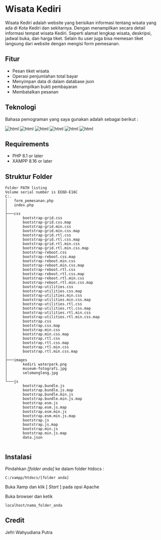 # Wisata Kediri
Wisata Kediri adalah website yang berisikan informasi tentang wisata yang ada di Kota Kediri dan sekitarnya. Dengan menampilkan secara detail informasi tempat wisata Kediri. Seperti alamat lengkap wisata, deskripsi, jadwal buka, dan harga tiket. Selain itu user juga bisa memesan tiket langsung dari website dengan mengisi form pemesanan.

## Fitur

- Pesan tiket wisata
- Operasi penjumlahan total bayar
- Menyimpan data di dalam database json
- Menampilkan bukti pembayaran
- Membatalkan pesanan

## Teknologi

Bahasa pemograman yang saya gunakan adalah sebagai berikut : 

![html](https://img.shields.io/badge/HTML5-E34F26?style=for-the-badge&logo=html5&logoColor=white) ![html](https://img.shields.io/badge/PHP-777BB4?style=for-the-badge&logo=php&logoColor=white
) ![html](https://img.shields.io/badge/Google_chrome-4285F4?style=for-the-badge&logo=Google-chrome&logoColor=white
) ![html](https://img.shields.io/badge/Bootstrap-563D7C?style=for-the-badge&logo=bootstrap&logoColor=white
) ![html](https://img.shields.io/badge/Xampp-F37623?style=for-the-badge&logo=xampp&logoColor=white
) ![html](https://img.shields.io/badge/Visual_Studio-5C2D91?style=for-the-badge&logo=visual%20studio&logoColor=white
)

## Requirements

* PHP 8.1 or later
* XAMPP 8.16 or later

## Struktur Folder
```
Folder PATH listing
Volume serial number is EE6D-E16C
C:.
│   form_pemesanan.php
│   index.php
│   
├───css
│       bootstrap-grid.css
│       bootstrap-grid.css.map
│       bootstrap-grid.min.css
│       bootstrap-grid.min.css.map
│       bootstrap-grid.rtl.css
│       bootstrap-grid.rtl.css.map
│       bootstrap-grid.rtl.min.css
│       bootstrap-grid.rtl.min.css.map
│       bootstrap-reboot.css
│       bootstrap-reboot.css.map
│       bootstrap-reboot.min.css
│       bootstrap-reboot.min.css.map
│       bootstrap-reboot.rtl.css
│       bootstrap-reboot.rtl.css.map
│       bootstrap-reboot.rtl.min.css
│       bootstrap-reboot.rtl.min.css.map
│       bootstrap-utilities.css
│       bootstrap-utilities.css.map
│       bootstrap-utilities.min.css
│       bootstrap-utilities.min.css.map
│       bootstrap-utilities.rtl.css
│       bootstrap-utilities.rtl.css.map
│       bootstrap-utilities.rtl.min.css
│       bootstrap-utilities.rtl.min.css.map
│       bootstrap.css
│       bootstrap.css.map
│       bootstrap.min.css
│       bootstrap.min.css.map
│       bootstrap.rtl.css
│       bootstrap.rtl.css.map
│       bootstrap.rtl.min.css
│       bootstrap.rtl.min.css.map
│       
├───images
│       kediri waterpark.png
│       museum-fotografi.jpg
│       selomangleng.jpg
│       
└───js
        bootstrap.bundle.js
        bootstrap.bundle.js.map
        bootstrap.bundle.min.js
        bootstrap.bundle.min.js.map
        bootstrap.esm.js
        bootstrap.esm.js.map
        bootstrap.esm.min.js
        bootstrap.esm.min.js.map
        bootstrap.js
        bootstrap.js.map
        bootstrap.min.js
        bootstrap.min.js.map
        data.json
        

```

## Instalasi

Pindahkan _[folder anda]_ ke dalam folder htdocs :

    C:/xampp/htdocs/[folder anda]
    
Buka Xamp dan klik [ _Start_ ]  pada opsi Apache 

Buka browser dan ketik

    localhost/nama_folder_anda

## Credit

Jefri Wahyudiana Putra
